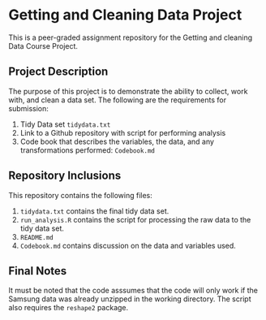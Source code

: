 # Getting and Cleaning Data Project

This is a peer-graded assignment repository for the Getting and cleaning Data Course Project. 

## Project Description 
The purpose of this project is to demonstrate the ability to collect, work with, and clean a data set. The following are the requirements for submission:
1. Tidy Data set `tidydata.txt`
2. Link to a Github repository with script for performing analysis
3. Code book that describes the variables, the data, and any transformations performed: `Codebook.md`

## Repository Inclusions
This repository contains the following files:
1. `tidydata.txt` contains the final tidy data set.
2. `run_analysis.R` contains the script for processing the raw data to the tidy data set. 
3. `README.md` 
4. `Codebook.md` contains discussion on the data and variables used.

## Final Notes
It must be noted that the code asssumes that the code will only work if the Samsung data was already unzipped in the working directory.
The script also requires the `reshape2` package. 
